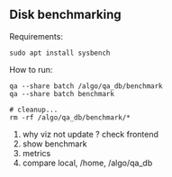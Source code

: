 ## Disk benchmarking
Requirements:

```
sudo apt install sysbench
```

How to run:

```
qa --share batch /algo/qa_db/benchmark
qa --share batch benchmark

# cleanup...
rm -rf /algo/qa_db/benchmark/*
```



1. why viz not update ? check frontend
2. show benchmark
3. metrics
3. compare local, /home, /algo/qa_db
